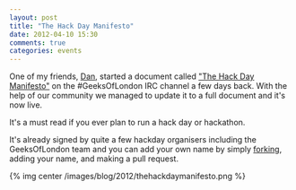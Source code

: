 ```yaml
---
layout: post
title: "The Hack Day Manifesto"
date: 2012-04-10 15:30
comments: true
categories: events
---
```


One of my friends, [Dan](http://artisanofcode.com/), started a document called ["The Hack Day Manifesto"](http://hackdaymanifesto.com/) on the #GeeksOfLondon IRC channel a few days back. With the help of our community we managed to update it to a full document and it's now live.

It's a must read if you ever plan to run a hack day or hackathon.

It's already signed by quite a few hackday organisers including the GeeksOfLondon team and you can add your own name by simply [forking](https://github.com/hackdaymanifesto/hackdaymanifesto.github.com/), adding your name, and making a pull request.

{% img center /images/blog/2012/thehackdaymanifesto.png %}